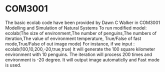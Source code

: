 # COM3001
The basic ecolab code have been provided by Dawn C Walker in COM3001 Modelling and Simulation of Natural Systems
To run modified model:
ecolab(The size of environment,The number of penguins,The numbers of iteration,The value of environment temperature, True/False of fast mode,True/False of out image mode)
For instance, if we input : ecolab(100,10,200,-20,true,true)
It will generate the 100 square kilometer environment with 10 penguins. The iteration will process 200 times and environment is -20 degree. It will output image automaticlly and Fast mode is used.
